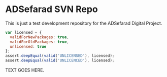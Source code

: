 ADSefarad SVN Repo
============================

This is just a test development repository for the ADSefarad Digital Project.


```javascript
var licensed = {
  validForNewPackages: true,
  validForOldPackages: true,
  unlicensed: true
};
assert.deepEqual(valid('UNLICENSED'), licensed);
assert.deepEqual(valid('UNLICENCED'), licensed);
```

TEXT GOES HERE.
